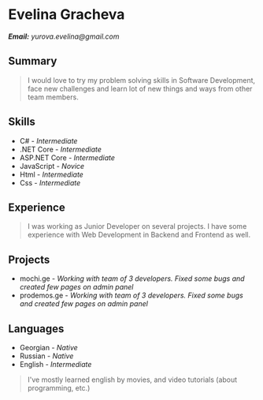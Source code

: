 # Evelina Gracheva
_**Email:** yurova.evelina@gmail.com_

## Summary
> I would love to try my problem solving skills in Software Development, face new challenges and learn lot of new things and ways from other team members.

## Skills
* C# - _Intermediate_
* .NET Core - _Intermediate_
* <span>ASP.NET</span> Core - _Intermediate_
* JavaScript - _Novice_
* Html - _Intermediate_
* Css - _Intermediate_

## Experience
> I was working as Junior Developer on several projects. 
> I have some experience with Web Development in Backend and Frontend as well.

## Projects
* mochi.ge - _Working with team of 3 developers. Fixed some bugs and created few pages on admin panel_
* prodemos.ge - _Working with team of 3 developers. Fixed some bugs and created few pages on admin panel_

## Languages
* Georgian - _Native_
* Russian - _Native_
* English - _Intermediate_
> I've mostly learned english by movies, and video tutorials (about programming, etc.)